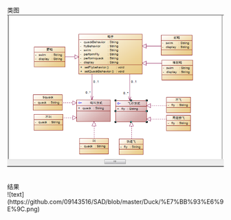 ﻿类图<br>
![text](https://github.com/09143516/SAD/blob/master/Duck/%E7%B1%BB%E5%9B%BE.PNG)


<br>
结果<br>
![text]
(https://github.com/09143516/SAD/blob/master/Duck/%E7%BB%93%E6%9E%9C.png)<br>